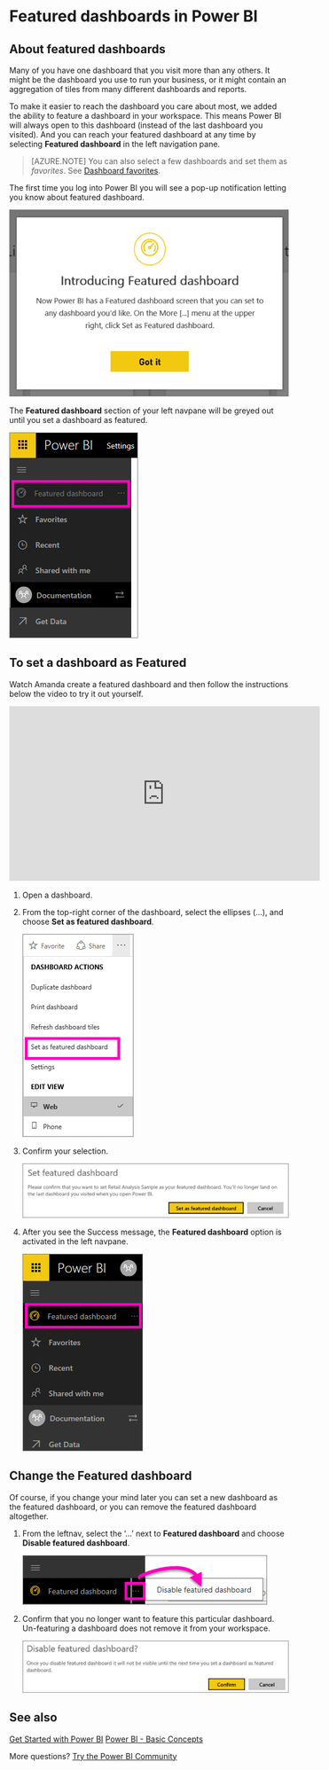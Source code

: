 <properties
   pageTitle="Featured dashboards in Power BI service"
   description="Documentation on how to mark dashboards as **featured** in Power BI service"
   services="powerbi"
   documentationCenter=""
   authors="mihart"
   manager="mblythe"
   backup=""
   editor=""
   tags=""
   qualityFocus="no"
   qualityDate=""/>

<tags
   ms.service="powerbi"
   ms.devlang="NA"
   ms.topic="article"
   ms.tgt_pltfrm="NA"
   ms.workload="powerbi"
   ms.date="11/08/2016"
   ms.author="mihart"/>


# Featured dashboards in Power BI

##  About featured dashboards
Many of you have one dashboard that you visit more than any others.  It might be the dashboard you use to run your business, or it might contain an aggregation of tiles from many different dashboards and reports.

To make it easier to reach the dashboard you care about most, we added the ability to feature a dashboard in your workspace. This means Power BI will always open to this dashboard (instead of the last dashboard you visited).  And you can reach your featured dashboard at any time by selecting  **Featured dashboard** in the left navigation pane.

> [AZURE.NOTE] You can also select a few dashboards and set them as *favorites*. See [Dashboard favorites](powerbi-service-favorite-dashboards.md).

The first time you log into Power BI you will see a pop-up notification letting you know about featured dashboard.

![](media/powerbi-service-featured-dashboards/featureddash.png)

The **Featured dashboard** section of your left navpane will be greyed out until you set a dashboard as featured.

![](media/powerbi-service-featured-dashboards/power-bi-featured-grey.png)

## To set a dashboard as **Featured**
Watch Amanda create a featured dashboard and then follow the instructions below the video to try it out yourself.
<iframe width="560" height="315" src="https://www.youtube.com/embed/7-gQWhUZSsk" frameborder="0" allowfullscreen></iframe>

1.  Open a dashboard.

2.  From the top-right corner of the dashboard, select the ellipses (...), and choose **Set as featured dashboard**.

    ![](media/powerbi-service-featured-dashboards/power-bi-set-as-featured.png)

3.  Confirm your selection.

    ![](media/powerbi-service-featured-dashboards/power-bi-confirmation-featured2.png)

4.  After you see the Success message, the **Featured dashboard** option is activated in the left navpane.

    ![](media/powerbi-service-featured-dashboards/power-bi-featured-on.png)


##  Change the Featured dashboard
Of course, if you change your mind later you can set a new dashboard as the featured dashboard, or you can remove the featured dashboard altogether.

1.  From the leftnav, select the ‘…’ next to **Featured dashboard** and choose **Disable featured dashboard**.

    ![](media/powerbi-service-featured-dashboards/power-bi-disable-featured.png)

2.  Confirm that you no longer want to feature this particular dashboard. Un-featuring a dashboard does not remove it from your workspace.  

    ![](media/powerbi-service-featured-dashboards/power-bi-disable-message.png)


##  See also
[Get Started with Power BI](powerbi-service-get-started.md)
[Power BI - Basic Concepts](powerbi-service-basic-concepts.md)

More questions? [Try the Power BI Community](http://community.powerbi.com/)
